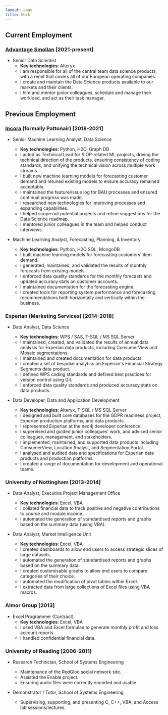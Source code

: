 ```yaml
---
layout: page
title: Work
---
```


## Current Employment
### [Advantage Smollan](http://www.advantagesmollan.com/) [2021-present]
+ Senior Data Scientist
	+ **Key technologies**: Alteryx
	+ I am responsible for all of the central team data science products, with a remit that covers all of our European operating companies.
	+ I create and maintain the Data Science products available to our markets and their clients.
	+ I hire and mentor junior colleagues, schedule and manage their workload, and act as their task manager.

## Previous Employment
### [Incora](https://www.incora.com/) (formally Pattonair) [2018-2021]
+ Senior Machine Learning Analyst, Data Science
	+ **Key technologies**: Python, H2O, Graph DB
	+ I acted as Technical Lead for SIOP-related ML projects, driving the technical direction of the products, ensuring consistency of coding standards, and unifying the technical vision across multiple work streams.
	+ I built new machine learning models for forecasting customer demand and retuned existing models to ensure accuracy remained acceptable.
	+ I maintained the feature/issue log for BAU processes and ensured continual progress was made.
	+ I researched new technologies for improving processes and expanding capabilities.
	+ I helped scope out potential projects and refine suggestions for the Data Science roadmap.
	+ I mentored junior colleagues in the team and helped conduct interviews.

+ Machine Learning Analyst, Forecasting, Planning, & Inventory
	+ **Key technologies**: Python, H2O SQL, MongoDB
	+ I built machine learning models for forecasting customers' item demand.
	+ I generated, maintained, and validated the results of monthly forecasts from existing models .
	+ I enforced data quality standards for the monthly forecasts and updated accuracy stats on customer accounts.
	+ I maintained documentation for the forecasting engine.
	+ I created tools for reporting system performance and forecasting recommendations both horizontally and vertically within the business.

### Experian (Marketing Services) [2014-2018]
+ Data Analyst, Data Science
	+ **Key technologies**: WPS / SAS, T-SQL / MS SQL Server
	+ I maintained, created, and validated the results of annual data analysis for Experian data products, including ConsumerView and Mosaic segmentations.
	+ I maintained and created documentation for data products.
	+ I created a set of bespoke analytics on Experian's Financial Strategy Segments data product.
	+ I defined WPS coding standards and defined best practices for version control using Git.
	+ I enforced data quality standards and produced accuracy stats on data products.

+ Data Developer, Data and Application Development
	+ **Key technologies**: Alteryx, T-SQL / MS SQL Server
	+ I designed and built core databases for the GDPR readiness project, Experian production platforms, and data products.
	+ I represented Experian at the neo4j developer conference.
	+ I supervised and guided junior colleagues' work, and advised senior colleagues, management, and stakeholders.
	+ I implemented, maintained, and supported data products including ConsumerView, Location Analyst, and Segmentation Portal.
	+ I analysed and audited data and specifications for Experian data products and production platforms.
	+ I created a range of documentation for development and operational teams.

### University of Nottingham [2013-2014]
+ Data Analyst, Executive Project Management Office
	+ **Key technologies**: Excel, VBA
	+ I collated financial data to track positive and negative contributions to course and module income.
	+ I automated the generation of standardised reports and graphs based on the summary data (using VBA).

+ Data Analyst, Market Intelligence Unit
	+ **Key technologies**: Excel, VBA
	+ I created dashboards to allow end users to access strategic slices of large datasets.
	+ I automated the generation of standardised reports and graphs based on the summary data.
	+ I created customisable graphs to allow end users to compare categories of their choice.
	+ I automated the modification of pivot tables within Excel.
	+ I extracted data from large collections of Excel files using VBA macros.

### Almor Group [2013]
+ Excel Programmer (Contract)
	+ **Key technologies**: Excel, VBA
	+ I used VBA and Excel formulae to generate monthly profit and loss account reports.
	+ I handled confidential financial data.

### University of Reading [2006-2011]
+ Research Technician, School of Systems Engineering
	+ Maintenance of the RedGloo social network site.
	+ Assisted the Enable project.
	+ Ensuring audio files were correctly encoded and usable.

+ Demonstrator / Tutor, School of Systems Engineering
	+ Supervising, supporting, and presenting C, C++, VBA, and Access lab sessions/lectures.
